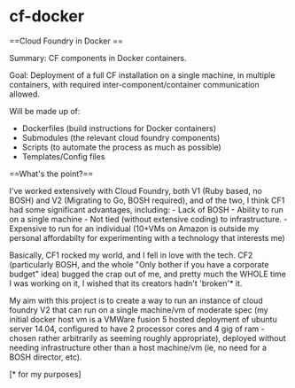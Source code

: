cf-docker
=========

==Cloud Foundry in Docker ==

Summary:  CF components in Docker containers.

Goal: Deployment of a full CF installation on a single machine, in multiple containers, with required inter-component/container communication allowed.

Will be made up of:
 - Dockerfiles (build instructions for Docker containers)
 - Submodules (the relevant cloud foundry components)
 - Scripts (to automate the process as much as possible)
 - Templates/Config files

==What's the point?==

I've worked extensively with Cloud Foundry, both V1 (Ruby based, no BOSH) and V2 (Migrating to Go, BOSH required), and of the two, I think CF1 had some significant advantages, including:
	- Lack of BOSH
	- Ability to run on a single machine
	- Not tied (without extensive coding) to infrastructure.
	- Expensive to run for an individual (10+VMs on Amazon is outside my personal affordabilty for experimenting with a technology that interests me)

Basically, CF1 rocked my world, and I fell in love with the tech.  CF2 (particularly BOSH, and the whole "Only bother if you have a corporate budget" idea) bugged the crap out of me, and pretty much the WHOLE time I was working on it, I wished that its creators hadn't 'broken'* it.

My aim with this project is to create a way to run an instance of cloud foundry V2 that can run on a single machine/vm of moderate spec (my initial docker host vm is a VMWare fusion 5 hosted deployment of ubuntu server 14.04, configured to have 2 processor cores and 4 gig of ram - chosen rather arbitrarily as seeming roughly appropriate), deployed without needing infrastructure other than a host machine/vm (ie, no need for a BOSH director, etc).

[* for my purposes]